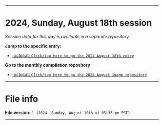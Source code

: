 
***

# 2024, Sunday, August 18th session

_Session data for this day is available in a separate repository._

**Jump to the specific entry:**

- [:octocat: `Click/tap here to go the 2024 August 18th entry`](https://github.com/seanpm2001/SeansLifeArchive_Images_ModernSmurfsVillage_Y2024_V8/tree/SeansLifeArchive_ModernSmurfsVillage_Y2024_V8_Main-dev/2024/08_August/18/)

**Go to the monthly compilation repository**

- [:octocat: `Click/tap here to go the 2024 August image repository`](https://github.com/seanpm2001/SeansLifeArchive_Images_ModernSmurfsVillage_Y2024_V8/)

***

# File info

**File version:** `1 (2024, Sunday, August 18th at 05:33 pm PST)`

***
